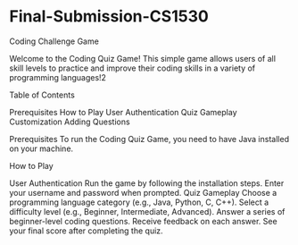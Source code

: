 # Final-Submission-CS1530
Coding Challenge Game

Welcome to the Coding Quiz Game! This simple game allows users of all skill levels to practice and improve their coding skills in a variety of programming languages!2

Table of Contents

Prerequisites
How to Play
User Authentication
Quiz Gameplay
Customization
Adding Questions

Prerequisites
To run the Coding Quiz Game, you need to have Java installed on your machine.

How to Play

User Authentication
Run the game by following the installation steps.
Enter your username and password when prompted.
Quiz Gameplay
Choose a programming language category (e.g., Java, Python, C, C++).
Select a difficulty level (e.g., Beginner, Intermediate, Advanced).
Answer a series of beginner-level coding questions.
Receive feedback on each answer.
See your final score after completing the quiz.
